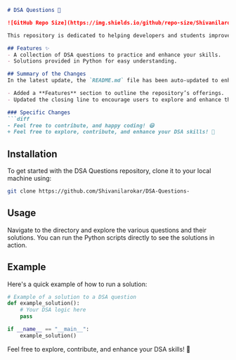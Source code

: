 ```markdown
# DSA Questions 🚀

![GitHub Repo Size](https://img.shields.io/github/repo-size/Shivanilarokar/DSA-Questions-) ![Contributors](https://img.shields.io/github/contributors/Shivanilarokar/DSA-Questions-) ![Issues](https://img.shields.io/github/issues/Shivanilarokar/DSA-Questions-)

This repository is dedicated to helping developers and students improve their skills in Data Structures and Algorithms (DSA) through a collection of curated questions and solutions.

## Features ✨
- A collection of DSA questions to practice and enhance your skills.
- Solutions provided in Python for easy understanding.

## Summary of the Changes
In the latest update, the `README.md` file has been auto-updated to enhance clarity and provide better guidance for users. 

- Added a **Features** section to outline the repository’s offerings.
- Updated the closing line to encourage users to explore and enhance their DSA skills.

### Specific Changes
```diff
- Feel free to contribute, and happy coding! 😃
+ Feel free to explore, contribute, and enhance your DSA skills! 🎉
```

## Installation
To get started with the DSA Questions repository, clone it to your local machine using:

```bash
git clone https://github.com/Shivanilarokar/DSA-Questions-
```

## Usage
Navigate to the directory and explore the various questions and their solutions. You can run the Python scripts directly to see the solutions in action.

## Example
Here's a quick example of how to run a solution:

```python
# Example of a solution to a DSA question
def example_solution():
    # Your DSA logic here
    pass

if __name__ == "__main__":
    example_solution()
```

Feel free to explore, contribute, and enhance your DSA skills! 🎉
```